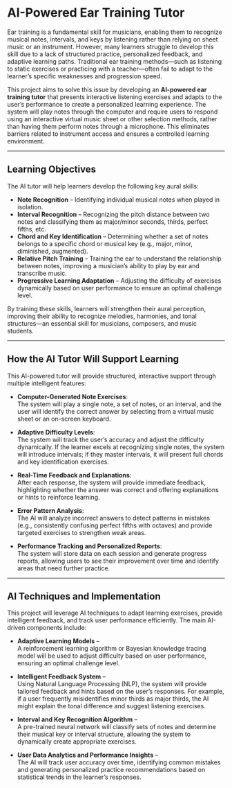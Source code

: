 # AI-Powered Ear Training Tutor

Ear training is a fundamental skill for musicians, enabling them to recognize musical notes, intervals, and keys by listening rather than relying on sheet music or an instrument. However, many learners struggle to develop this skill due to a lack of structured practice, personalized feedback, and adaptive learning paths. Traditional ear training methods—such as listening to static exercises or practicing with a teacher—often fail to adapt to the learner’s specific weaknesses and progression speed.

This project aims to solve this issue by developing an **AI-powered ear training tutor** that presents interactive listening exercises and adapts to the user’s performance to create a personalized learning experience. The system will play notes through the computer and require users to respond using an interactive virtual music sheet or other selection methods, rather than having them perform notes through a microphone. This eliminates barriers related to instrument access and ensures a controlled learning environment.

---

## Learning Objectives

The AI tutor will help learners develop the following key aural skills:

- **Note Recognition** – Identifying individual musical notes when played in isolation.
- **Interval Recognition** – Recognizing the pitch distance between two notes and classifying them as major/minor seconds, thirds, perfect fifths, etc.
- **Chord and Key Identification** – Determining whether a set of notes belongs to a specific chord or musical key (e.g., major, minor, diminished, augmented).
- **Relative Pitch Training** – Training the ear to understand the relationship between notes, improving a musician’s ability to play by ear and transcribe music.
- **Progressive Learning Adaptation** – Adjusting the difficulty of exercises dynamically based on user performance to ensure an optimal challenge level.

By training these skills, learners will strengthen their aural perception, improving their ability to recognize melodies, harmonies, and tonal structures—an essential skill for musicians, composers, and music students.

---

## How the AI Tutor Will Support Learning

This AI-powered tutor will provide structured, interactive support through multiple intelligent features:

- **Computer-Generated Note Exercises**:  
  The system will play a single note, a set of notes, or an interval, and the user will identify the correct answer by selecting from a virtual music sheet or an on-screen keyboard.

- **Adaptive Difficulty Levels**:  
  The system will track the user’s accuracy and adjust the difficulty dynamically. If the learner excels at recognizing single notes, the system will introduce intervals; if they master intervals, it will present full chords and key identification exercises.

- **Real-Time Feedback and Explanations**:  
  After each response, the system will provide immediate feedback, highlighting whether the answer was correct and offering explanations or hints to reinforce learning.

- **Error Pattern Analysis**:  
  The AI will analyze incorrect answers to detect patterns in mistakes (e.g., consistently confusing perfect fifths with octaves) and provide targeted exercises to strengthen weak areas.

- **Performance Tracking and Personalized Reports**:  
  The system will store data on each session and generate progress reports, allowing users to see their improvement over time and identify areas that need further practice.

---

## AI Techniques and Implementation

This project will leverage AI techniques to adapt learning exercises, provide intelligent feedback, and track user performance efficiently. The main AI-driven components include:

- **Adaptive Learning Models** –  
  A reinforcement learning algorithm or Bayesian knowledge tracing model will be used to adjust difficulty based on user performance, ensuring an optimal challenge level.

- **Intelligent Feedback System** –  
  Using Natural Language Processing (NLP), the system will provide tailored feedback and hints based on the user’s responses. For example, if a user frequently misidentifies minor thirds as major thirds, the AI might explain the tonal difference and suggest listening exercises.

- **Interval and Key Recognition Algorithm** –  
  A pre-trained neural network will classify sets of notes and determine their musical key or interval structure, allowing the system to dynamically create appropriate exercises.

- **User Data Analytics and Performance Insights** –  
  The AI will track user accuracy over time, identifying common mistakes and generating personalized practice recommendations based on statistical trends in the learner’s responses.
